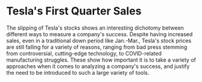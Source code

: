 # Tesla's First Quarter Sales

The slipping of Tesla's stocks shows an interesting dichotomy between different ways to measure a company's success. Despite having increased sales, even in a traditional down period like Jan.-Mar., Tesla's stock prices are still falling for a variety of reasons, ranging from bad press stemming from controversial, cutting-edge technology, to COVID-related manufacturing struggles. These show how important it is to take a variety of approaches when it comes to analyzing a company's success, and justify the need to be introduced to such a large variety of tools.